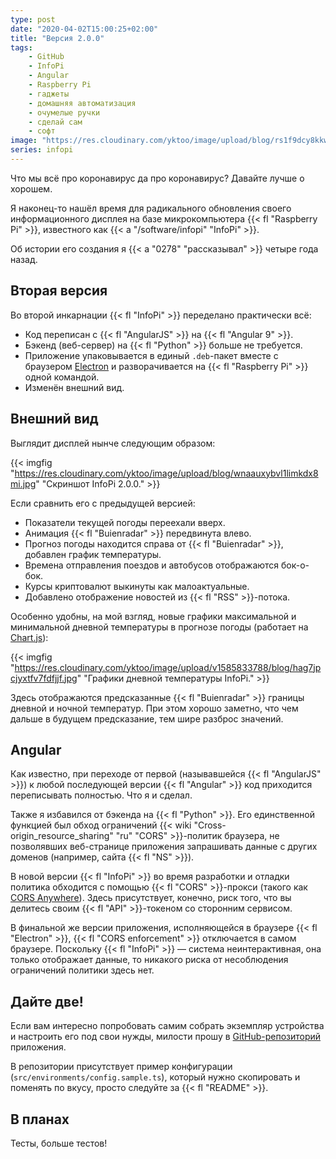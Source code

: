 ```yaml
---
type: post
date: "2020-04-02T15:00:25+02:00"
title: "Версия 2.0.0"
tags:
    - GitHub
    - InfoPi
    - Angular
    - Raspberry Pi
    - гаджеты
    - домашняя автоматизация
    - очумелые ручки
    - сделай сам
    - софт
image: "https://res.cloudinary.com/yktoo/image/upload/blog/rs1f9dcy8kkwtsdsuld3.jpg"
series: infopi
---
```


Что мы всё про коронавирус да про коронавирус? Давайте лучше о хорошем.

Я наконец-то нашёл время для радикального обновления своего информационного дисплея на базе микрокомпьютера {{< fl "Raspberry Pi" >}}, известного как {{< a "/software/infopi" "InfoPi" >}}.

Об истории его создания я {{< a "0278" "рассказывал" >}} четыре года назад.

<!--more-->

## Вторая версия

Во второй инкарнации {{< fl "InfoPi" >}} переделано практически всё:

* Код переписан с {{< fl "AngularJS" >}} на {{< fl "Angular 9" >}}.
* Бэкенд (веб-сервер) на {{< fl "Python" >}} больше не требуется.
* Приложение упаковывается в единый `.deb`-пакет вместе с браузером [Electron](https://www.electronjs.org/) и разворачивается на {{< fl "Raspberry Pi" >}} одной командой.
* Изменён внешний вид.

## Внешний вид

Выглядит дисплей нынче следующим образом:

{{< imgfig "https://res.cloudinary.com/yktoo/image/upload/blog/wnaauxybvl1limkdx8mi.jpg" "Скриншот InfoPi 2.0.0." >}}

Если сравнить его с предыдущей версией:

* Показатели текущей погоды переехали вверх.
* Анимация {{< fl "Buienradar" >}} передвинута влево.
* Прогноз погоды находится справа от {{< fl "Buienradar" >}}, добавлен график температуры.
* Времена отправления поездов и автобусов отображаются бок-о-бок.
* Курсы криптовалют выкинуты как малоактуальные.
* Добавлено отображение новостей из {{< fl "RSS" >}}-потока.

Особенно удобны, на мой взгляд, новые графики максимальной и минимальной дневной температуры в прогнозе погоды (работает на [Chart.js](https://www.chartjs.org/)):

{{< imgfig "https://res.cloudinary.com/yktoo/image/upload/v1585833788/blog/hag7jpcjyxtfv7fdfjjf.jpg" "Графики дневной температуры InfoPi." >}}

Здесь отображаются предсказанные {{< fl "Buienradar" >}} границы дневной и ночной температур. При этом хорошо заметно, что чем дальше в будущем предсказание, тем шире разброс значений.

## Angular

Как известно, при переходе от первой (называвшейся {{< fl "AngularJS" >}}) к любой последующей версии {{< fl "Angular" >}} код приходится переписывать полностью. Что я и сделал.

Также я избавился от бэкенда на {{< fl "Python" >}}. Его единственной функцией был обход ограничений {{< wiki "Cross-origin_resource_sharing" "ru" "CORS" >}}-политик браузера, не позволявших веб-странице приложения запрашивать данные с других доменов (например, сайта {{< fl "NS" >}}).

В новой версии {{< fl "InfoPi" >}} во время разработки и отладки политика обходится с помощью {{< fl "CORS" >}}-прокси (такого как [CORS Anywhere](https://cors-anywhere.herokuapp.com/)). Здесь присутствует, конечно, риск того, что вы делитесь своим {{< fl "API" >}}-токеном со сторонним сервисом.

В финальной же версии приложения, исполняющейся в браузере {{< fl "Electron" >}}, {{< fl "CORS enforcement" >}} отключается в самом браузере. Поскольку {{< fl "InfoPi" >}} — система неинтерактивная, она только отображает данные, то никакого риска от несоблюдения ограничений политики здесь нет.

## Дайте две!

Если вам интересно попробовать самим собрать экземпляр устройства и настроить его под свои нужды, милости прошу в [GitHub-репозиторий](https://github.com/yktoo/infopi) приложения.

В репозитории присутствует пример конфигурации (`src/environments/config.sample.ts`), который нужно скопировать и поменять по вкусу, просто следуйте за {{< fl "README" >}}.

## В планах

Тесты, больше тестов!
